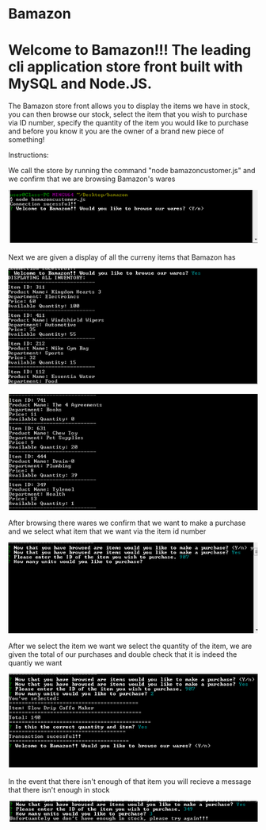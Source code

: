 # Bamazon

<h1>Welcome to Bamazon!!! The leading cli application store front built with MySQL and Node.JS.</h1>

The Bamazon store front allows you to display the items we have in stock, you can then browse our stock, select the item that you wish to purchase via ID number, specify the quantity of the item you would like to purchase and before you know it you are the owner of a brand new piece of something!

Instructions:

We call the store by running the command "node bamazoncustomer.js" and we confirm that we are browsing Bamazon's wares

 ![Alt Text](node.png)




Next we are given a display of all the curreny items that Bamazon has

![Alt Text](products1.png)


![Alt Text](product2.png)


After browsing there wares we confirm that we want to make a purchase and we select what item that we want via the item id number 

![Alt Text](request2.png)



After we select the item we want we select the quantity of the item, we are given the total of our purchases and double check that it is indeed the quantiy we want

![Alt Text](request3.png)


In the event that there isn't enough of that item you will recieve a message that there isn't enough in stock

![Alt Text](request4.png)

